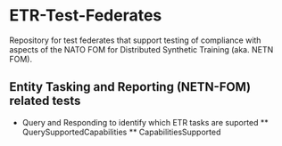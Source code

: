 # ETR-Test-Federates

Repository for test federates that support testing of compliance with aspects of the NATO FOM for Distributed Synthetic Training (aka. NETN FOM).

## Entity Tasking and Reporting (NETN-FOM) related tests

* Query and Responding to identify which ETR tasks are suported
** QuerySupportedCapabilities
** CapabilitiesSupported
